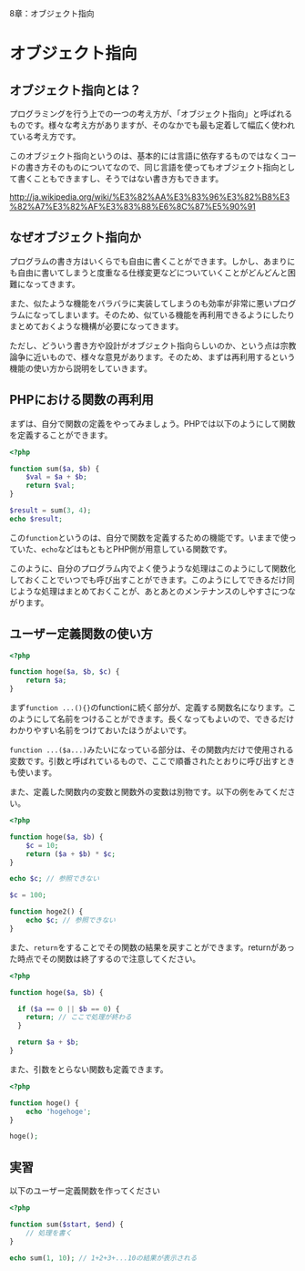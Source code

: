 8章：オブジェクト指向

# オブジェクト指向

## オブジェクト指向とは？

プログラミングを行う上での一つの考え方が、「オブジェクト指向」と呼ばれるものです。様々な考え方がありますが、そのなかでも最も定着して幅広く使われている考え方です。

このオブジェクト指向というのは、基本的には言語に依存するものではなくコードの書き方そのものについてなので、同じ言語を使ってもオブジェクト指向として書くこともできますし、そうではない書き方もできます。

http://ja.wikipedia.org/wiki/%E3%82%AA%E3%83%96%E3%82%B8%E3%82%A7%E3%82%AF%E3%83%88%E6%8C%87%E5%90%91

## なぜオブジェクト指向か
プログラムの書き方はいくらでも自由に書くことができます。しかし、あまりにも自由に書いてしまうと度重なる仕様変更などについていくことがどんどんと困難になってきます。

また、似たような機能をバラバラに実装してしまうのも効率が非常に悪いプログラムになってしまいます。そのため、似ている機能を再利用できるようにしたりまとめておくような機構が必要になってきます。

ただし、どういう書き方や設計がオブジェクト指向らしいのか、という点は宗教論争に近いもので、様々な意見があります。そのため、まずは再利用するという機能の使い方から説明をしていきます。

## PHPにおける関数の再利用
まずは、自分で関数の定義をやってみましょう。PHPでは以下のようにして関数を定義することができます。

```php
<?php

function sum($a, $b) {
	$val = $a + $b;
	return $val;
}

$result = sum(3, 4);
echo $result;
```

この```function```というのは、自分で関数を定義するための機能です。いままで使っていた、```echo```などはもともとPHP側が用意している関数です。

このように、自分のプログラム内でよく使うような処理はこのようにして関数化しておくことでいつでも呼び出すことができます。このようにしてできるだけ同じような処理はまとめておくことが、あとあとのメンテナンスのしやすさにつながります。

## ユーザー定義関数の使い方

```php
<?php

function hoge($a, $b, $c) {
	return $a;
}

```

まず```function ...(){}```のfunctionに続く部分が、定義する関数名になります。このようにして名前をつけることができます。長くなってもよいので、できるだけわかりやすい名前をつけておいたほうがよいです。

```function ...($a...)```みたいになっている部分は、その関数内だけで使用される変数です。引数と呼ばれているもので、ここで順番されたとおりに呼び出すときも使います。

また、定義した関数内の変数と関数外の変数は別物です。以下の例をみてください。

```php
<?php

function hoge($a, $b) {
	$c = 10;
	return ($a + $b) * $c;
}

echo $c; // 参照できない

$c = 100;

function hoge2() {
	echo $c; // 参照できない
}
```

また、```return```をすることでその関数の結果を戻すことができます。returnがあった時点でその関数は終了するので注意してください。

```php
<?php

function hoge($a, $b) {

  if ($a == 0 || $b == 0) {
	return; // ここで処理が終わる
  }

  return $a + $b;
}
```

また、引数をとらない関数も定義できます。

```php
<?php

function hoge() {
	echo 'hogehoge';
}

hoge();
```


## 実習
以下のユーザー定義関数を作ってください

```php
<?php

function sum($start, $end) {
	// 処理を書く
}

echo sum(1, 10); // 1+2+3+...10の結果が表示される
```
